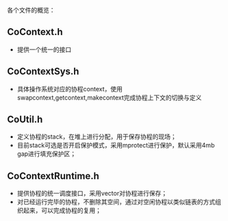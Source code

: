 各个文件的概览：
## CoContext.h 
- 提供一个统一的接口

## CoContextSys.h
- 具体操作系统对应的协程context，使用swapcontext,getcontext,makecontext完成协程上下文的切换与定义

## CoUtil.h
- 定义协程的stack，在堆上进行分配，用于保存协程的现场；
- 目前stack可选是否开启保护模式，采用mprotect进行保护，默认采用4mb gap进行填充保护区；

## CoContextRuntime.h
- 提供协程的统一调度接口，采用vector对协程进行保存；
- 对已经运行完毕的协程，不删除其空间，通过对空闲协程以类似链表的方式组织起来，可以完成协程的复用；
